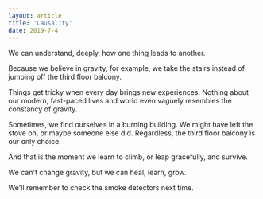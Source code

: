 ```yaml
---
layout: article
title: 'Causality'
date: 2019-7-4
---
```


We can understand, deeply, how one thing leads to another.

Because we believe in gravity, for example, we take the stairs instead of jumping off the third floor balcony.

Things get tricky when every day brings new experiences. Nothing about our modern, fast-paced lives and world even vaguely resembles the constancy of gravity.

Sometimes, we find ourselves in a burning building. We might have left the stove on, or maybe someone else did. Regardless, the third floor balcony is our only choice.

And that is the moment we learn to climb, or leap gracefully, and survive.

We can't change gravity, but we can heal, learn, grow.

We'll remember to check the smoke detectors next time.
